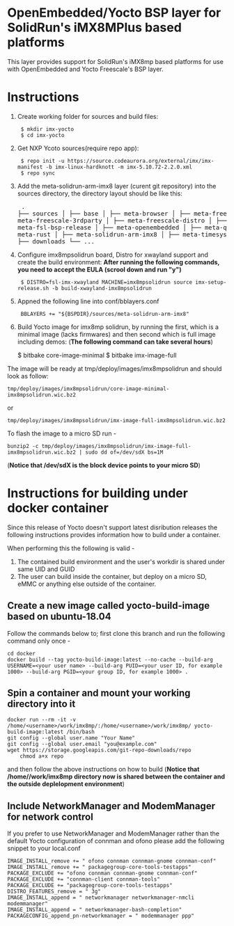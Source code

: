 OpenEmbedded/Yocto BSP layer for SolidRun's iMX8MPlus based platforms
================================================================

This layer provides support for SolidRun's iMX8mp based platforms for
use with OpenEmbedded and Yocto Freescale's BSP layer.


# Instructions
1. Create working folder for sources and build files:

		$ mkdir imx-yocto
		$ cd imx-yocto

2. Get NXP Ycoto sources(require repo app):

		$ repo init -u https://source.codeaurora.org/external/imx/imx-manifest -b imx-linux-hardknott -m imx-5.10.72-2.2.0.xml
		$ repo sync

3. Add the meta-solidrun-arm-imx8 layer (curent git repository) into the sources directory, the directory layout should be like this:
				<pre>
					.
					├── sources
					│   	├── base
					│   	├── meta-browser
					│   	├── meta-freescale
					│   	├── meta-freescale-3rdparty
					│   	├── meta-freescale-distro
					│   	├── meta-fsl-bsp-release
					│   	├── meta-openembedded
					│   	├── meta-qt5
					│   	├── meta-rust
					│   	├── meta-solidrun-arm-imx8
					│   	├── meta-timesys
					│   	└── poky
					│
					├── downloads
					└── ...
				</pre>
4. Configure imx8mpsolidrun board, Distro for xwayland support and create the build environment:
**After running the following commands, you need to accept the EULA (scrool down and run "y")**

		$ DISTRO=fsl-imx-xwayland MACHINE=imx8mpsolidrun source imx-setup-release.sh -b build-xwayland-imx8mpsolidrun

5. Appned the following line into conf/bblayers.conf

		BBLAYERS += "${BSPDIR}/sources/meta-solidrun-arm-imx8"

6. Build Yocto image for imx8mp solidrun, by running the first, which is a minimal image (lacks firmwares) and then second which is full image including demos:
(**The following command can take several hours**)

    $ bitbake core-image-minimal
    $ bitbake imx-image-full

The image will be ready at tmp/deploy/images/imx8mpsolidrun and should look as follow:

    tmp/deploy/images/imx8mpsolidrun/core-image-minimal-imx8mpsolidrun.wic.bz2

or

    tmp/deploy/images/imx8mpsolidrun/imx-image-full-imx8mpsolidrun.wic.bz2

To flash the image to a micro SD run -

	bunzip2 -c tmp/deploy/images/imx8mpsolidrun/imx-image-full-imx8mpsolidrun.wic.bz2 | sudo dd of=/dev/sdX bs=1M

(**Notice that /dev/sdX is the block device points to your micro SD**)


# Instructions for building under docker container
Since this release of Yocto doesn't support latest disribution releases the following
instructions provides information how to build under a container.

When performing this the following is valid -
1. The contained build environment and the user's workdir is shared under same UID and GUID
2. The user can build inside the container, but deploy on a micro SD, eMMC or anything else outside of the container.

## Create a new image called yocto-build-image based on ubuntu-18.04

Follow the commands below to; first clone this branch and run the following command only once -

    cd docker
    docker build --tag yocto-build-image:latest --no-cache --build-arg USERNAME=<your user name> --build-arg PUID=<your user ID, for example 1000> --build-arg PGID=<your group ID, for example 1000> .

## Spin a container and mount your working directory into it

    docker run --rm -it -v /home/<username>/work/imx8mp/:/home/<username>/work/imx8mp/ yocto-build-image:latest /bin/bash
    git config --global user.name "Your Name"
    git config --global user.email "you@example.com"
    wget https://storage.googleapis.com/git-repo-downloads/repo
		chmod a+x repo

and then follow the above instructions on how to build (**Notice that /home/<username>/work/imx8mp directory now is shared between the container and the outside deplelopment environment**)

## Include NetworkManager and ModemManager for network control
If you prefer to use NetworkManager and ModemManager rather than the default Yocto configuration of connman and ofono please add the following snippet to your local.conf
	
	IMAGE_INSTALL_remove += " ofono connman connman-gnome connman-conf"
	IMAGE_INSTALL_remove += " packagegroup-core-tools-testapps"
	PACKAGE_EXCLUDE += "ofono connman connman-gnome connman-conf"
	PACKAGE_EXCLUDE += "connman-client connman-tools"
	PACKAGE_EXCLUDE += "packagegroup-core-tools-testapps"
	DISTRO_FEATURES_remove = " 3g"
	IMAGE_INSTALL_append = " networkmanager networkmanager-nmcli modemmanager"
	IMAGE_INSTALL_append = " networkmanager-bash-completion"
	PACKAGECONFIG_append_pn-networkmanager = " modemmanager ppp"
